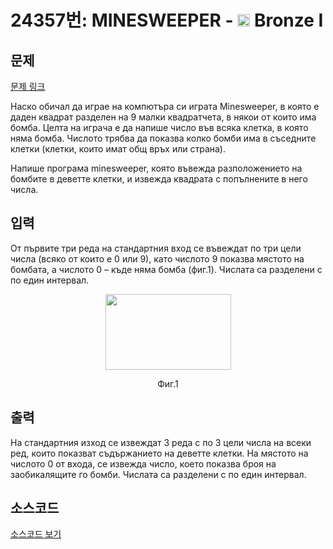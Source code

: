 # 24357번: MINESWEEPER - <img src="https://static.solved.ac/tier_small/5.svg" style="height:20px" /> Bronze I

<!-- performance -->

<!-- 문제 제출 후 깃허브에 푸시를 했을 때 제출한 코드의 성능이 입력될 공간입니다.-->

<!-- end -->

## 문제

[문제 링크](https://boj.kr/24357)


<p>Наско обичал да играе на компютъра си играта Minesweeper, в която е даден квадрат разделен на 9 малки квадратчета, в някои от които има бомба. Целта на играча е да напише число във всяка клетка, в която няма бомба. Числото трябва да показва колко бомби има в съседните клетки (клетки, които имат общ връх или страна).</p>

<p>Напише програма minesweeper, която въвежда разположението на бомбите в деветте клетки, и извежда квадрата с попълнените в него числа.</p>



## 입력


<p>От първите три реда на стандартния вход се въвеждат по три цели числа (всяко от които е 0 или 9), като числото 9 показва мястото на бомбата, а числото 0 – къде няма бомба (фиг.1). Числата са разделени с по един интервал.</p>

<p style="text-align: center;"><img alt="" src="https://upload.acmicpc.net/596340b8-4b02-4b49-b665-8a461c6e0383/-/preview/" style="width: 201px; height: 121px;"></p>

<p style="text-align: center;">Фиг.1</p>



## 출력


<p>На стандартния изход се извеждат 3 реда с по 3 цели числа на всеки ред, които показват съдържанието на деветте клетки. На мястото на числото 0 от входа, се извежда число, което показва броя на заобикалящите го бомби. Числата са разделени с по един интервал.</p>



## 소스코드

[소스코드 보기](MINESWEEPER.cpp)